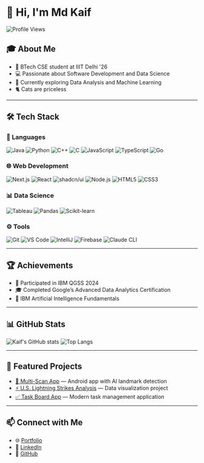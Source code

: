 # 👋 Hi, I'm Md Kaif

![Profile Views](https://komarev.com/ghpvc/?username=LordAizen1&label=Profile%20Views&color=blueviolet&style=flat-square)

## 🎓 About Me
- 🏫 BTech CSE student at IIIT Delhi '26
- 💻 Passionate about Software Development and Data Science
- 🌱 Currently exploring Data Analysis and Machine Learning
- 🐈 Cats are priceless

---

## 🛠️ Tech Stack

### 💬 Languages
![Java](https://img.shields.io/badge/Java-ED8B00?style=for-the-badge&logo=openjdk&logoColor=white)
![Python](https://img.shields.io/badge/Python-3776AB?style=for-the-badge&logo=python&logoColor=white)
![C++](https://img.shields.io/badge/C%2B%2B-00599C?style=for-the-badge&logo=c%2B%2B&logoColor=white)
![C](https://img.shields.io/badge/C-00599C?style=for-the-badge&logo=c&logoColor=white)
![JavaScript](https://img.shields.io/badge/JavaScript-F7DF1E?style=for-the-badge&logo=javascript&logoColor=black)
![TypeScript](https://img.shields.io/badge/TypeScript-3178C6?style=for-the-badge&logo=typescript&logoColor=white)
![Go](https://img.shields.io/badge/Go-00ADD8?style=for-the-badge&logo=go&logoColor=white)

### 🌐 Web Development
![Next.js](https://img.shields.io/badge/Next.js-000000?style=for-the-badge&logo=nextdotjs&logoColor=white)
![React](https://img.shields.io/badge/React-20232A?style=for-the-badge&logo=react&logoColor=61DAFB)
![shadcn/ui](https://img.shields.io/badge/shadcn/ui-000000?style=for-the-badge&logo=shadcnui&logoColor=white)
![Node.js](https://img.shields.io/badge/Node.js-339933?style=for-the-badge&logo=nodedotjs&logoColor=white)
![HTML5](https://img.shields.io/badge/HTML5-E34F26?style=for-the-badge&logo=html5&logoColor=white)
![CSS3](https://img.shields.io/badge/CSS3-1572B6?style=for-the-badge&logo=css3&logoColor=white)

### 📊 Data Science
![Tableau](https://img.shields.io/badge/Tableau-E97627?style=for-the-badge&logo=tableau&logoColor=white)
![Pandas](https://img.shields.io/badge/Pandas-150458?style=for-the-badge&logo=pandas&logoColor=white)
![Scikit-learn](https://img.shields.io/badge/scikit_learn-F7931E?style=for-the-badge&logo=scikit-learn&logoColor=white)

### ⚙️ Tools
![Git](https://img.shields.io/badge/Git-F05032?style=for-the-badge&logo=git&logoColor=white)
![VS Code](https://img.shields.io/badge/VS_Code-007ACC?style=for-the-badge&logo=visual-studio-code&logoColor=white)
![IntelliJ](https://img.shields.io/badge/IntelliJ-000000?style=for-the-badge&logo=intellij-idea&logoColor=white)
![Firebase](https://img.shields.io/badge/Firebase-FFCA28?style=for-the-badge&logo=firebase&logoColor=black)
![Claude CLI](https://img.shields.io/badge/Claude_CLI-8A2BE2?style=for-the-badge&logo=anthropic&logoColor=white)

---

## 🏆 Achievements
- 🧠 Participated in IBM QGSS 2024
- 🎓 Completed Google’s Advanced Data Analytics Certification
- 🤖 IBM Artificial Intelligence Fundamentals

---

## 📊 GitHub Stats
![Kaif's GitHub stats](https://github-readme-stats.vercel.app/api?username=LordAizen1&show_icons=true&theme=radical)
![Top Langs](https://github-readme-stats.vercel.app/api/top-langs/?username=LordAizen1&layout=compact&theme=radical)

---

## 🌟 Featured Projects
- [📱 Multi-Scan App](https://github.com/LordAizen1/Multi-Scan-App) — Android app with AI landmark detection
- [⚡ U.S. Lightning Strikes Analysis](https://public.tableau.com/app/profile/md.kaif8168/viz/U_S_LightningStrikesStory/U_S_LightningStrikesStory) — Data visualization project
- [✅ Task Board App](https://lordaizen1.github.io/task-board-app/) — Modern task management application

---

## 📫 Connect with Me
- 🌐 [Portfolio](https://lordaizen1.github.io/porfolio)
- 💼 [LinkedIn](https://linkedin.com/in/mohammadkaif007)
- 🐙 [GitHub](https://github.com/LordAizen1)
